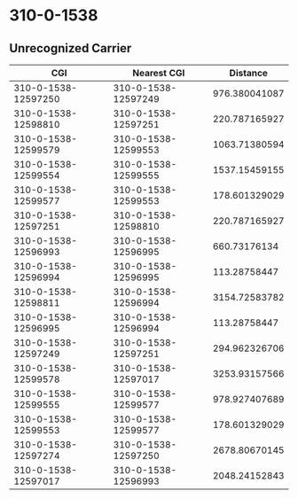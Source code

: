 # 310-0-1538
## Unrecognized Carrier


| CGI | Nearest CGI | Distance |
|-----|-------------|----------|
| 310-0-1538-12597250 | 310-0-1538-12597249 | 976.380041087 |
| 310-0-1538-12598810 | 310-0-1538-12597251 | 220.787165927 |
| 310-0-1538-12599579 | 310-0-1538-12599553 | 1063.71380594 |
| 310-0-1538-12599554 | 310-0-1538-12599555 | 1537.15459155 |
| 310-0-1538-12599577 | 310-0-1538-12599553 | 178.601329029 |
| 310-0-1538-12597251 | 310-0-1538-12598810 | 220.787165927 |
| 310-0-1538-12596993 | 310-0-1538-12596995 | 660.73176134 |
| 310-0-1538-12596994 | 310-0-1538-12596995 | 113.28758447 |
| 310-0-1538-12598811 | 310-0-1538-12596994 | 3154.72583782 |
| 310-0-1538-12596995 | 310-0-1538-12596994 | 113.28758447 |
| 310-0-1538-12597249 | 310-0-1538-12597251 | 294.962326706 |
| 310-0-1538-12599578 | 310-0-1538-12597017 | 3253.93157566 |
| 310-0-1538-12599555 | 310-0-1538-12599577 | 978.927407689 |
| 310-0-1538-12599553 | 310-0-1538-12599577 | 178.601329029 |
| 310-0-1538-12597274 | 310-0-1538-12597250 | 2678.80670145 |
| 310-0-1538-12597017 | 310-0-1538-12596993 | 2048.24152843 |
